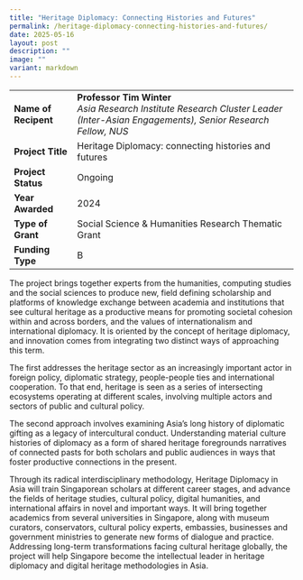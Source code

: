 ```yaml
---
title: "Heritage Diplomacy: Connecting Histories and Futures"
permalink: /heritage-diplomacy-connecting-histories-and-futures/
date: 2025-05-16
layout: post
description: ""
image: ""
variant: markdown
---
```

|  |  |
|---|---|
| **Name of Recipent** | **Professor Tim Winter**<br>_Asia Research Institute Research Cluster Leader (Inter-Asian Engagements), Senior Research Fellow, NUS_ |
| **Project Title** | Heritage Diplomacy: connecting histories and futures |
| **Project Status** | Ongoing |
| **Year Awarded** | 2024 |
| **Type of Grant** | Social Science &amp; Humanities Research Thematic Grant |
|**Funding Type** | B |

The project brings together experts from the humanities, computing studies and the social sciences to produce new, field defining scholarship and platforms of knowledge exchange between academia and institutions that see cultural heritage as a productive means for promoting societal cohesion within and across borders, and the values of internationalism and international diplomacy. It is oriented by the concept of heritage diplomacy, and innovation comes from integrating two distinct ways of approaching this term.  
  
The first addresses the heritage sector as an increasingly important actor in foreign policy, diplomatic strategy, people-people ties and international cooperation. To that end, heritage is seen as a series of intersecting ecosystems operating at different scales, involving multiple actors and sectors of public and cultural policy.  
  
The second approach involves examining Asia’s long history of diplomatic gifting as a legacy of intercultural conduct. Understanding material culture histories of diplomacy as a form of shared heritage foregrounds narratives of connected pasts for both scholars and public audiences in ways that foster productive connections in the present.  
  
Through its radical interdisciplinary methodology, Heritage Diplomacy in Asia will train Singaporean scholars at different career stages, and advance the fields of heritage studies, cultural policy, digital humanities, and international affairs in novel and important ways. It will bring together academics from several universities in Singapore, along with museum curators, conservators, cultural policy experts, embassies, businesses and government ministries to generate new forms of dialogue and practice. Addressing long-term transformations facing cultural heritage globally, the project will help Singapore become the intellectual leader in heritage diplomacy and digital heritage methodologies in Asia.